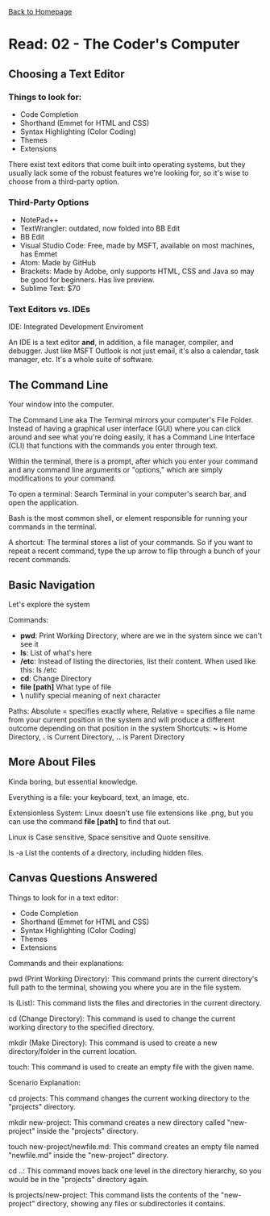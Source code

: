 [Back to Homepage](https://alysondorfman.github.io/reading-notes/)

# Read: 02 - The Coder's Computer


## Choosing a Text Editor

### Things to look for: 

* Code Completion 
* Shorthand (Emmet for HTML and CSS)
* Syntax Highlighting (Color Coding)
* Themes
* Extensions

There exist text editors that come built into operating systems, but they usually lack some of the robust features we're looking for, so it's wise to choose from a third-party option.

### Third-Party Options

* NotePad++
* TextWrangler: outdated, now folded into BB Edit
* BB Edit
* Visual Studio Code: Free, made by MSFT, available on most machines, has Emmet
* Atom: Made by GitHub
* Brackets: Made by Adobe, only supports HTML, CSS and Java so may be good for beginners. Has live preview.
* Sublime Text: $70

### Text Editors vs. IDEs

IDE: Integrated Development Enviroment

An IDE is a text editor **and**, in addition, a file manager, compiler, and debugger. Just like MSFT Outlook is not just email, it's also a calendar, task manager, etc. It's a whole suite of software.

## The Command Line
Your window into the computer.

The Command Line aka The Terminal mirrors your computer's File Folder. Instead of having a graphical user interface (GUI) where you can click around and see what you're doing easily, it has a Command Line Interface (CLI) that functions with the commands you enter through text.

Within the terminal, there is a prompt, after which you enter your command and any command line arguments or "options," which are simply modifications to your command. 

To open a terminal: Search Terminal in your computer's search bar, and open the application.

Bash is the most common shell, or element responsible for running your commands in the terminal. 

A shortcut: The terminal stores a list of your commands. So if you want to repeat a recent command, type the up arrow to flip through a bunch of your recent commands. 

## Basic Navigation
Let's explore the system

Commands:
 * **pwd**: Print Working Directory, where are we in the system since we can't see it
 * **ls**: List of what's here
 * **/etc**: Instead of listing the directories, list their content. When used like this: ls /etc
 * **cd**: Change Directory
 * **file [path]** What type of file
 * **\\**  nullify special meaning of next character

Paths: Absolute = specifies exactly where, Relative = specifies a file name from your current position in the system and will produce a different outcome depending on that position in the system
Shortcuts: **~** is Home Directory, **.** is Current Directory, **..** is Parent Directory

## More About Files
Kinda boring, but essential knowledge.

Everything is a file: your keyboard, text, an image, etc. 

Extensionless System: Linux doesn't use file extensions like .png, but you can use the command **file [path]** to find that out.

Linux is Case sensitive, Space sensitive and Quote sensitive.

ls -a
List the contents of a directory, including hidden files.

## Canvas Questions Answered

Things to look for in a text editor:

* Code Completion 
* Shorthand (Emmet for HTML and CSS)
* Syntax Highlighting (Color Coding)
* Themes
* Extensions

Commands and their explanations:

pwd (Print Working Directory): This command prints the current directory's full path to the terminal, showing you where you are in the file system.

ls (List): This command lists the files and directories in the current directory.

cd (Change Directory): This command is used to change the current working directory to the specified directory.

mkdir (Make Directory): This command is used to create a new directory/folder in the current location.

touch: This command is used to create an empty file with the given name.

Scenario Explanation:

cd projects: This command changes the current working directory to the "projects" directory.

mkdir new-project: This command creates a new directory called "new-project" inside the "projects" directory.

touch new-project/newfile.md: This command creates an empty file named "newfile.md" inside the "new-project" directory.

cd ..: This command moves back one level in the directory hierarchy, so you would be in the "projects" directory again.

ls projects/new-project: This command lists the contents of the "new-project" directory, showing any files or subdirectories it contains.



